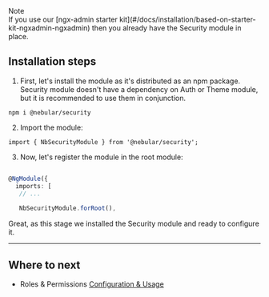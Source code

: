 <div class="note note-info section-end">
  <div class="note-title">Note</div>
  <div class="note-body">
    If you use our [ngx-admin starter kit](#/docs/installation/based-on-starter-kit-ngxadmin-ngxadmin) then you already have the Security module in place.
  </div>
</div>

## Installation steps

1) First, let's install the module as it's distributed as an npm package. Security module doesn't have a dependency on Auth or Theme module, but it is recommended to use them in conjunction.

`npm i @nebular/security`
    
2) Import the module:

`import { NbSecurityModule } from '@nebular/security';`

3) Now, let's register the module in the root module:

```typescript

@NgModule({
  imports: [
   // ...
    
   NbSecurityModule.forRoot(),

```

Great, as this stage we installed the Security module and ready to configure it.

<hr class="section-end">

## Where to next

- Roles & Permissions [Configuration & Usage](#/docs/security/acl-configuration--usage)
